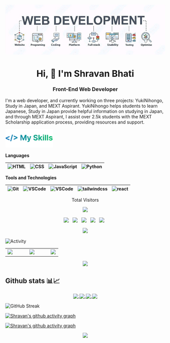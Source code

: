 <!-- Banner -->
<picture>
  <!-- dark theme -->
  <source media="(prefers-color-scheme: dark)" srcset="https://raw.githubusercontent.com/shravanbhati/shravanbhati/main/dev.shravanbhati.webp">
  <!-- light theme -->
  <source media="(prefers-color-scheme: light)" srcset="https://raw.githubusercontent.com/shravanbhati/shravanbhati/main/dev.shravanbhati.webp">
  <img alt="banner" src="banner.jpg">
</picture>

<h1 align="center">Hi, 👋 I'm Shravan Bhati</h1>
<h3 align="center">Front-End Web Developer</h3>


I'm a web developer, and currently working on three projects: YukiNihongo, Study in Japan, and MEXT Aspirant. YukiNihongo helps students to learn Japanese, Study in Japan provide helpful information on studying in Japan, and through MEXT Aspirant, I assist over 2.5k students with the MEXT Scholarship application process, providing resources and support.


<img src="/Assets/my-skills.webp" alt="My Skills" width="150px"/>

 **Languages**
 
 <img alt="HTML" width="30px" src="https://www.svgrepo.com/show/452228/html-5.svg"/>|<img alt="CSS" width="30px" src="https://www.svgrepo.com/show/373535/css.svg"/>|<img alt="JavaScript" width="30px" src="https://www.svgrepo.com/show/349419/javascript.svg"/>|<img alt="Python" width="30px" src="https://www.svgrepo.com/show/452091/python.svg"/>
 |--|--|--|--|
 
 **Tools and Technologies**
 

<img alt="Git" width="30px" src="https://www.svgrepo.com/show/452210/git.svg"/>|<img alt="VSCode" width="30px" src="https://www.svgrepo.com/show/452129/vs-code.svg"/>|<img alt="VSCode" width="30px" src="https://www.svgrepo.com/show/374167/vite.svg"/>|<img alt="tailwindcss" width="30px" src="https://www.svgrepo.com/show/374118/tailwind.svg"/>|<img alt="react" width="30px" src="https://www.svgrepo.com/show/452092/react.svg"/>
|--|--|--|--|--|

<p align="center"> 
  Total Visitors
</p>
<p align="center"> 
  <img src="https://profile-counter.glitch.me/shravanbhati/count.svg" />
</p>

<p align="center">
<a href="https://twitter.com/shravanbhatii"><img height="30" src="https://uxwing.com/wp-content/themes/uxwing/download/brands-and-social-media/x-social-media-logo-icon.png"></a>&nbsp;&nbsp;
<a href="https://www.linkedin.com/in/shravanbhati"><img height="30" src="https://img.icons8.com/?size=100&id=xuvGCOXi8Wyg&format=png&color=000000"></a>&nbsp;&nbsp;
<a href="https://www.instagram.com/dev.shravanbhati"><img height="30" src="https://img.icons8.com/?size=100&id=Xy10Jcu1L2Su&format=png&color=000000"></a>&nbsp;&nbsp;
<a href="https://discordapp.com/users/944256541937250367"><img height="30" src="https://img.icons8.com/?size=100&id=30998&format=png&color=000000"></a>&nbsp;&nbsp;
<a href="https://t.me/shravankun"><img height="30" src="https://img.icons8.com/?size=100&id=oWiuH0jFiU0R&format=png&color=000000"></a>&nbsp;&nbsp;


<p align="center">
  <img src="https://user-images.githubusercontent.com/48355572/209539106-8e1cbfc6-2f3d-4afd-b96a-890d967dd9ab.png">
</p>

<img src="https://user-images.githubusercontent.com/48355572/272910172-1266ac8f-a1de-43d9-94f9-44a0a90b67a0.png" alt="Activity" width="130px"/>
<table><tr><td valign="top" width="41%">
<a href="https://www.instagram.com/dev.shravanbhati"><img src="https://res.cloudinary.com/dutfy6mlc/image/upload/v1696511607/j716mmpp877n3lvlvck5.webp" width="418px"></a>
</td><td valign="top" width="40%">
<a href="https://open.spotify.com/user/31grxwu5oyaji6sxz6d5etjehv3e"><img src="https://spotify-recently-played-readme.vercel.app/api?user=31grxwu5oyaji6sxz6d5etjehv3e&width=380&count=2" width="380px"></a>
</td><td valign="top" width="18%">
<a href="/"><img src="https://te.legra.ph/file/a8144024985c29a4c81d1.gif" width="100%"></a>
</td></tr></table>

<p align="center">
  <img src="https://user-images.githubusercontent.com/48355572/209539106-8e1cbfc6-2f3d-4afd-b96a-890d967dd9ab.png">
</p>

<!-- Github Stats -->

## Github stats 📊📈
<!-- Dark Mode -->
<p align="center">
<a href="https://github.com/shravanbhati#gh-dark-mode-only">
  <img height=200 align="center" src="https://github-readme-stats.vercel.app/api?username=shravanbhati&show=reviews,discussions_started,discussions_answered,prs_merged,prs_merged_percentage,issues,contribs&rank_icon=github&show_icons=true&hide=reviews,discussions_answered,prs,prs_merged&theme=radical&hide_border=true#gh-dark-mode-only" />
</a>
<!-- Light Mode -->
<a href="https://github.com/shravanbhati#gh-light-mode-only">
  <img height=200 align="center" src="https://github-readme-stats.vercel.app/api?username=shravanbhati&show=reviews,discussions_started,discussions_answered,prs_merged,prs_merged_percentage,issues,contribs&rank_icon=github&show_icons=true&hide=reviews,discussions_answered,prs,prs_merged&theme=shadow_green#gh-light-mode-only" />
</a>

<!-- Most used languages -->
<!-- Dark Mode -->
<a href="https://github.com/shravanbhati#gh-dark-mode-only">
  <img height=200 align="center" src="https://github-readme-stats.vercel.app/api/top-langs/?username=shravanbhati&layout=compact&langs_count=20&size_weight=0.4&theme=radical&hide_border=true&card_width=404#gh-dark-mode-only" />
</a>
<!-- Light Mode -->
<a href="https://github.com/dampdigits#gh-light-mode-only">
  <img height=200 align="center" src="https://github-readme-stats.vercel.app/api/top-langs/?username=shravanbhati&layout=compact&langs_count=20&size_weight=0.4&theme=shadow_green&card_width=404#gh-light-mode-only" />
</a>
</p>
<!-- Github streak -->
<picture>
  <!-- Dark Mode -->
  <source
    srcset="https://streak-stats.demolab.com?user=shravanbhati&theme=radical&card_width=804&hide_border=true"
    media="(prefers-color-scheme: dark)"
  />
  <!-- Light Mode -->
  <source
    srcset="https://streak-stats.demolab.com?user=shravanbhati&theme=shadow_green&card_width=804"
    media="(prefers-color-scheme: light), (prefers-color-scheme: no-preference)"
  />
  <img height=250 alt="GitHub Streak" src="https://github.com/shravanbhati" />
</picture>

<!-- Activity Graph -->
<!-- Dark Mode -->
[![Shravan's github activity graph](https://github-readme-activity-graph.vercel.app/graph?username=shravanbhati&theme=redical&hide_border=true#gh-dark-mode-only)](https://github.com/shravanbhati#gh-dark-mode-only)
<!-- Light Mode -->
[![Shravan's github activity graph](https://github-readme-activity-graph.vercel.app/graph?username=shravanbhati&theme=github-light#gh-light-mode-only)](https://github.com/shravanbhati#gh-light-mode-only)

<p align="center">
  <img src="https://user-images.githubusercontent.com/48355572/209539106-8e1cbfc6-2f3d-4afd-b96a-890d967dd9ab.png">
</p>
